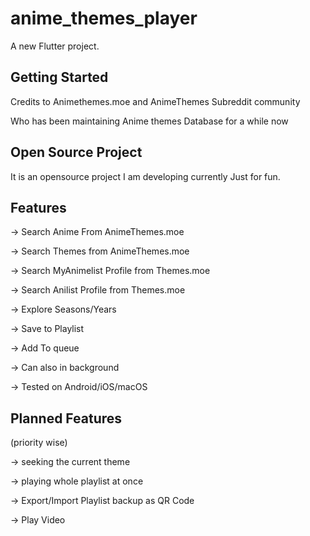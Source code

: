 # anime_themes_player

A new Flutter project.

## Getting Started

Credits to Animethemes.moe and AnimeThemes Subreddit community

Who has been maintaining Anime themes Database for a while now

## Open Source Project

It is an opensource project I am developing currently Just for fun.


## Features

-> Search Anime From AnimeThemes.moe

-> Search Themes from AnimeThemes.moe

-> Search MyAnimelist Profile from Themes.moe

-> Search Anilist Profile from Themes.moe

-> Explore Seasons/Years

-> Save to Playlist

-> Add To queue

-> Can also in background

-> Tested on Android/iOS/macOS



## Planned Features 

(priority wise)

-> seeking the current theme

-> playing whole playlist at once

-> Export/Import Playlist backup as QR Code

-> Play Video


